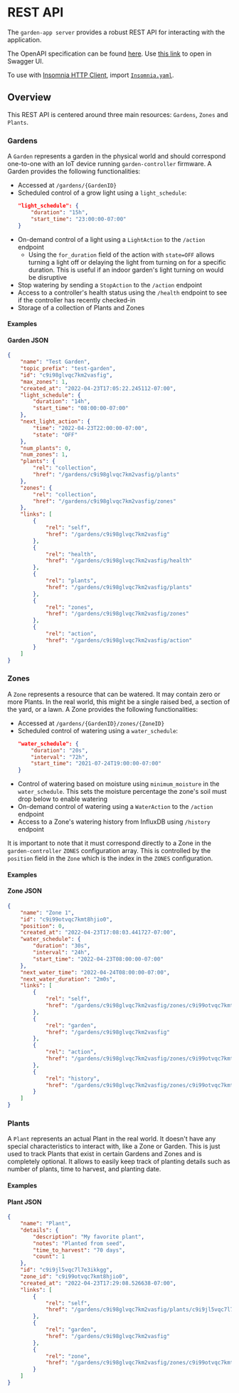 # REST API
The `garden-app server` provides a robust REST API for interacting with the application.

The OpenAPI specification can be found [here](https://github.com/calvinmclean/automated-garden/blob/main/garden-app/api/openapi.yaml).
Use [this link](https://petstore.swagger.io/?url=https://raw.githubusercontent.com/calvinmclean/automated-garden/main/garden-app/api/openapi.yaml) to open in Swagger UI.

To use with [Insomnia HTTP Client](https://insomnia.rest), import [`Insomnia.yaml`](https://github.com/calvinmclean/automated-garden/blob/main/garden-app/api/Insomnia.yaml).

## Overview
This REST API is centered around three main resources: `Gardens`, `Zones` and `Plants`.

### Gardens
A `Garden` represents a garden in the physical world and should correspond one-to-one with an IoT device running `garden-controller` firmware. A Garden provides the following functionalities:
  - Accessed at `/gardens/{GardenID}`
  - Scheduled control of a grow light using a `light_schedule`:
    ```json
    "light_schedule": {
        "duration": "15h",
        "start_time": "23:00:00-07:00"
    }
    ```
  - On-demand control of a light using a `LightAction` to the `/action` endpoint
    - Using the `for_duration` field of the action with `state=OFF` allows turning a light off or delaying the light from turning on for a specific duration. This is useful if an indoor garden's light turning on would be disruptive
  - Stop watering by sending a `StopAction` to the `/action` endpoint
  - Access to a controller's health status using the `/health` endpoint to see if the controller has recently checked-in
  - Storage of a collection of Plants and Zones

#### Examples
<!-- tabs:start -->
#### **Garden JSON**
```json
{
	"name": "Test Garden",
	"topic_prefix": "test-garden",
	"id": "c9i98glvqc7km2vasfig",
	"max_zones": 1,
	"created_at": "2022-04-23T17:05:22.245112-07:00",
	"light_schedule": {
		"duration": "14h",
		"start_time": "08:00:00-07:00"
	},
	"next_light_action": {
		"time": "2022-04-23T22:00:00-07:00",
		"state": "OFF"
	},
	"num_plants": 0,
	"num_zones": 1,
	"plants": {
		"rel": "collection",
		"href": "/gardens/c9i98glvqc7km2vasfig/plants"
	},
	"zones": {
		"rel": "collection",
		"href": "/gardens/c9i98glvqc7km2vasfig/zones"
	},
	"links": [
		{
			"rel": "self",
			"href": "/gardens/c9i98glvqc7km2vasfig"
		},
		{
			"rel": "health",
			"href": "/gardens/c9i98glvqc7km2vasfig/health"
		},
		{
			"rel": "plants",
			"href": "/gardens/c9i98glvqc7km2vasfig/plants"
		},
		{
			"rel": "zones",
			"href": "/gardens/c9i98glvqc7km2vasfig/zones"
		},
		{
			"rel": "action",
			"href": "/gardens/c9i98glvqc7km2vasfig/action"
		}
	]
}
```
<!-- tabs:end -->

### Zones
A `Zone` represents a resource that can be watered. It may contain zero or more Plants. In the real world, this might be a single raised bed, a section of the yard, or a lawn. A Zone provides the following functionalities:
  - Accessed at `/gardens/{GardenID}/zones/{ZoneID}`
  - Scheduled control of watering using a `water_schedule`:
    ```json
    "water_schedule": {
        "duration": "20s",
        "interval": "72h",
        "start_time": "2021-07-24T19:00:00-07:00"
    }
    ```
  - Control of watering based on moisture using `minimum_moisture` in the `water_schedule`. This sets the moisture percentage the zone's soil must drop below to enable watering
  - On-demand control of watering using a `WaterAction` to the `/action` endpoint
  - Access to a Zone's watering history from InfluxDB using `/history` endpoint

It is important to note that it must correspond directly to a Zone in the `garden-controller` `ZONES` configuration array. This is controlled by the `position` field in the `Zone` which is the index in the `ZONES` configuration.


#### Examples
<!-- tabs:start -->
#### **Zone JSON**
```json
{
	"name": "Zone 1",
	"id": "c9i99otvqc7kmt8hjio0",
	"position": 0,
	"created_at": "2022-04-23T17:08:03.441727-07:00",
	"water_schedule": {
		"duration": "30s",
		"interval": "24h",
		"start_time": "2022-04-23T08:00:00-07:00"
	},
	"next_water_time": "2022-04-24T08:00:00-07:00",
	"next_water_duration": "2m0s",
	"links": [
		{
			"rel": "self",
			"href": "/gardens/c9i98glvqc7km2vasfig/zones/c9i99otvqc7kmt8hjio0"
		},
		{
			"rel": "garden",
			"href": "/gardens/c9i98glvqc7km2vasfig"
		},
		{
			"rel": "action",
			"href": "/gardens/c9i98glvqc7km2vasfig/zones/c9i99otvqc7kmt8hjio0/action"
		},
		{
			"rel": "history",
			"href": "/gardens/c9i98glvqc7km2vasfig/zones/c9i99otvqc7kmt8hjio0/history"
		}
	]
}
```
<!-- tabs:end -->

### Plants
A `Plant` represents an actual Plant in the real world. It doesn't have any special characteristics to interact with, like a Zone or Garden. This is just used to track Plants that exist in certain Gardens and Zones and is completely optional. It allows to easily keep track of planting details such as number of plants, time to harvest, and planting date.

#### Examples
<!-- tabs:start -->
#### **Plant JSON**
```json
{
	"name": "Plant",
	"details": {
		"description": "My favorite plant",
		"notes": "Planted from seed",
		"time_to_harvest": "70 days",
		"count": 1
	},
	"id": "c9i9jl5vqc7l7e3ikkgg",
	"zone_id": "c9i99otvqc7kmt8hjio0",
	"created_at": "2022-04-23T17:29:08.526638-07:00",
	"links": [
		{
			"rel": "self",
			"href": "/gardens/c9i98glvqc7km2vasfig/plants/c9i9jl5vqc7l7e3ikkgg"
		},
		{
			"rel": "garden",
			"href": "/gardens/c9i98glvqc7km2vasfig"
		},
		{
			"rel": "zone",
			"href": "/gardens/c9i98glvqc7km2vasfig/zones/c9i99otvqc7kmt8hjio0"
		}
	]
}
```
<!-- tabs:end -->

